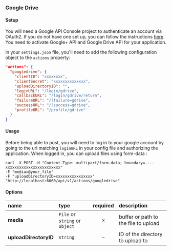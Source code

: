### Google Drive

#### Setup

You will need a Google API Console project to authenticate an account via OAuth2. If you do not have one set up, you can follow the instructions [here](/docs/googleoauth2.md).
You need to activate Google+ API and Google Drive API for your application.

In your `settings.json` file, you'll need to add the following configuration object to the `actions` property:

```json
"actions": {
  "googledrive": {
    "clientID": "xxxxxxxx",
    "clientSecret": "xxxxxxxxxxxxxx",
    "uploadDirectoryID": "",
    "loginURL": "/login/gdrive",
    "callbackURL": "/login/gdrive/return",
    "failureURL": "/?failure=gdrive",
    "successURL": "/?success=gdrive",
    "profileURL": "/profile/gdrive"
  }
}
```

#### Usage

Before being able to post, you will need to log in to your google account by going to the url matching `loginURL` in your config file and authorizing the application.
When logged in, you can upload files using form-data :

```cURL
curl -X POST -H "Content-Type: multipart/form-data; boundary=----xxxxxxxxxxxxxxxxxxxxxxxx"
-F "media=@your_file"
-F "uploadDirectoryID=xxxxxxxxxxxxxxxx"
"http://localhost:6060/api/v1/actions/googledrive"
```

#### Options

|name|type|required|description|
|:---|:---|:---:|:---|
|**media**|`File` or `string` or `object`|&times;|buffer or path to the file to upload|
|**uploadDirectoryID**|`string`|&minus;|ID of the directory to upload to|
